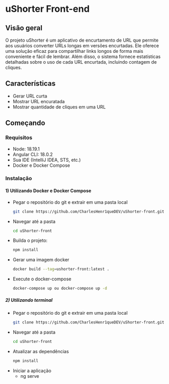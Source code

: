 # uShorter Front-end

## Visão geral
O projeto uShorter é um aplicativo de encurtamento de URL que permite aos usuários converter URLs longas em versões encurtadas. Ele oferece uma solução eficaz para compartilhar links longos de forma mais conveniente e fácil de lembrar. Além disso, o sistema fornece estatísticas detalhadas sobre o uso de cada URL encurtada, incluindo contagem de cliques.

## Características
- Gerar URL curta
- Mostrar URL encuratada
- Mostrar quantidade de cliques em uma URL

## Começando

### Requisitos

- Node: 18.19.1
- Angular CLI: 18.0.2
- Sua IDE (IntelliJ IDEA, STS, etc.)
- Docker e Docker Compose

### Instalação

#### 1) Utilizando Docker e Docker Compose

 - Pegar o repositório do git e extrair em uma pasta local
     ```bash
    git clone https://github.com/CharlesHenr1queDEV/uShorter-front.git
    ```
- Navegar até a pasta 
    ```bash
    cd uShorter-front
    ```
- Builda o projeto:
    ```bash
    npm install
    ```
- Gerar uma imagem docker
     ```bash
     docker build --tag=ushorter-front:latest .
    ```
- Execute o docker-compose 
     ```bash
    docker-compose up ou docker-compose up -d
    ```

##### 2) Utilizando terminal

- Pegar o repositório do git e extrair em uma pasta local
     ```bash
    git clone https://github.com/CharlesHenr1queDEV/uShorter-front.git 
    ```
- Navegar até a pasta 
    ```bash
    cd uShorter-front
    ```
- Atualizar as dependências
    ```bash
    npm install
    ```
- Iniciar a aplicação
    - ng serve
